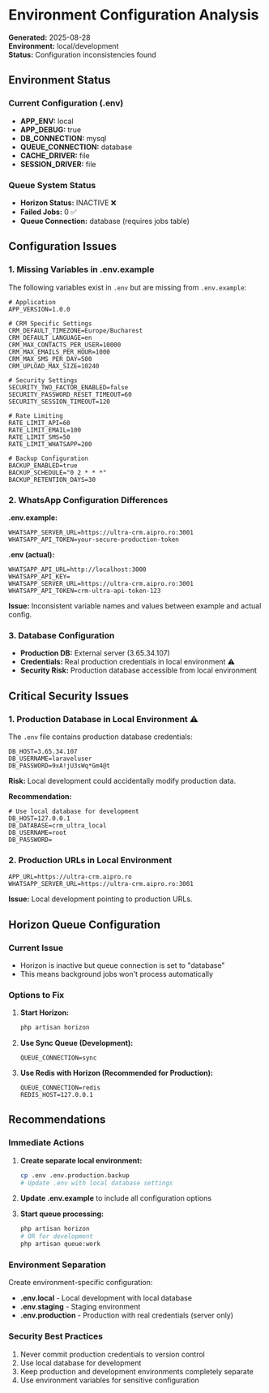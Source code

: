 # Environment Configuration Analysis

**Generated:** 2025-08-28  
**Environment:** local/development  
**Status:** Configuration inconsistencies found

## Environment Status

### Current Configuration (.env)
- **APP_ENV:** local
- **APP_DEBUG:** true  
- **DB_CONNECTION:** mysql
- **QUEUE_CONNECTION:** database
- **CACHE_DRIVER:** file
- **SESSION_DRIVER:** file

### Queue System Status
- **Horizon Status:** INACTIVE ❌
- **Failed Jobs:** 0 ✅
- **Queue Connection:** database (requires jobs table)

## Configuration Issues

### 1. Missing Variables in .env.example
The following variables exist in `.env` but are missing from `.env.example`:

```env
# Application
APP_VERSION=1.0.0

# CRM Specific Settings  
CRM_DEFAULT_TIMEZONE=Europe/Bucharest
CRM_DEFAULT_LANGUAGE=en
CRM_MAX_CONTACTS_PER_USER=10000
CRM_MAX_EMAILS_PER_HOUR=1000
CRM_MAX_SMS_PER_DAY=500
CRM_UPLOAD_MAX_SIZE=10240

# Security Settings
SECURITY_TWO_FACTOR_ENABLED=false
SECURITY_PASSWORD_RESET_TIMEOUT=60
SECURITY_SESSION_TIMEOUT=120

# Rate Limiting
RATE_LIMIT_API=60
RATE_LIMIT_EMAIL=100
RATE_LIMIT_SMS=50
RATE_LIMIT_WHATSAPP=200

# Backup Configuration
BACKUP_ENABLED=true
BACKUP_SCHEDULE="0 2 * * *"
BACKUP_RETENTION_DAYS=30
```

### 2. WhatsApp Configuration Differences
**.env.example:**
```env
WHATSAPP_SERVER_URL=https://ultra-crm.aipro.ro:3001
WHATSAPP_API_TOKEN=your-secure-production-token
```

**.env (actual):**
```env
WHATSAPP_API_URL=http://localhost:3000
WHATSAPP_API_KEY=
WHATSAPP_SERVER_URL=https://ultra-crm.aipro.ro:3001
WHATSAPP_API_TOKEN=crm-ultra-api-token-123
```

**Issue:** Inconsistent variable names and values between example and actual config.

### 3. Database Configuration
- **Production DB:** External server (3.65.34.107)
- **Credentials:** Real production credentials in local environment ⚠️
- **Security Risk:** Production database accessible from local environment

## Critical Security Issues

### 1. Production Database in Local Environment ⚠️
The `.env` file contains production database credentials:
```env
DB_HOST=3.65.34.107
DB_USERNAME=laraveluser  
DB_PASSWORD=9xA!jU3sWq*Gm4@t
```

**Risk:** Local development could accidentally modify production data.

**Recommendation:** 
```env
# Use local database for development
DB_HOST=127.0.0.1
DB_DATABASE=crm_ultra_local
DB_USERNAME=root
DB_PASSWORD=
```

### 2. Production URLs in Local Environment
```env
APP_URL=https://ultra-crm.aipro.ro
WHATSAPP_SERVER_URL=https://ultra-crm.aipro.ro:3001
```

**Issue:** Local development pointing to production URLs.

## Horizon Queue Configuration

### Current Issue
- Horizon is inactive but queue connection is set to "database"
- This means background jobs won't process automatically

### Options to Fix
1. **Start Horizon:**
   ```bash
   php artisan horizon
   ```

2. **Use Sync Queue (Development):**
   ```env
   QUEUE_CONNECTION=sync
   ```

3. **Use Redis with Horizon (Recommended for Production):**
   ```env
   QUEUE_CONNECTION=redis
   REDIS_HOST=127.0.0.1
   ```

## Recommendations

### Immediate Actions
1. **Create separate local environment:**
   ```bash
   cp .env .env.production.backup
   # Update .env with local database settings
   ```

2. **Update .env.example** to include all configuration options

3. **Start queue processing:**
   ```bash
   php artisan horizon
   # OR for development
   php artisan queue:work
   ```

### Environment Separation
Create environment-specific configuration:

- **.env.local** - Local development with local database
- **.env.staging** - Staging environment  
- **.env.production** - Production with real credentials (server only)

### Security Best Practices
1. Never commit production credentials to version control
2. Use local database for development
3. Keep production and development environments completely separate
4. Use environment variables for sensitive configuration